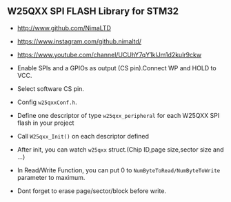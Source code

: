 ## W25QXX SPI FLASH Library for STM32
* http://www.github.com/NimaLTD   
* https://www.instagram.com/github.nimaltd/   
* https://www.youtube.com/channel/UCUhY7qY1klJm1d2kulr9ckw   

* Enable SPIs and a GPIOs as output (CS pin).Connect WP and HOLD to VCC.
* Select software CS pin.
* Config `w25qxxConf.h`.
* Define one descriptor of type `w25qxx_peripheral` for each W25QXX SPI flash in your project
* Call `W25qxx_Init()` on each descriptor defined
* After init, you can watch `w25qxx` struct.(Chip ID,page size,sector size and ...)
* In Read/Write Function, you can put 0 to `NumByteToRead/NumByteToWrite` parameter to maximum.
* Dont forget to erase page/sector/block before write.

